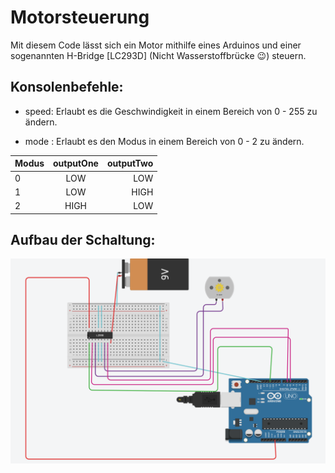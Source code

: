 # Motorsteuerung
Mit diesem Code lässt sich ein Motor mithilfe eines Arduinos und einer sogenannten H-Bridge [LC293D] (Nicht Wasserstoffbrücke :wink:) steuern.

## Konsolenbefehle:
- speed: Erlaubt es die Geschwindigkeit in einem Bereich von 0 - 255 zu ändern.

- mode : Erlaubt es den Modus in einem Bereich von 0 - 2 zu ändern.

| Modus  | outputOne | outputTwo|
| ------ |:---------:| --------:|
| 0      | LOW       | LOW      |
| 1      | LOW       | HIGH     |
| 2      | HIGH      | LOW      |

## Aufbau der Schaltung:

![image](https://github.com/JackboyPlay/Motorsteuerung/blob/master/Schaltung.png)
